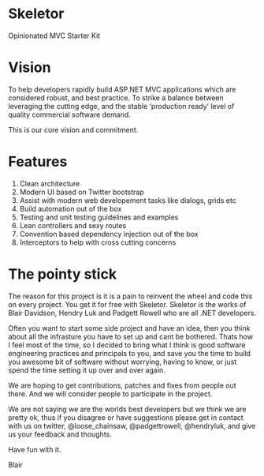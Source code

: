 Skeletor
========

Opinionated MVC Starter Kit

Vision
=======
To help developers rapidly build ASP.NET MVC applications which are considered robust, and best practice. 
To strike a balance between leveraging the cutting edge, and the stable ‘production ready’ level of quality  commercial software demand.

This is our core vision and commitment.

Features
=========
1. Clean architecture
2. Modern UI based on Twitter bootstrap
3. Assist with modern web developement tasks like dialogs, grids etc
4. Build automation out of the box
5. Testing and unit testing guidelines and examples
6. Lean controllers and sexy routes
6. Convention based dependency injection out of the box
7. Interceptors to help with cross cutting concerns

The pointy stick
================== 
The reason for this project is it is a pain to reinvent the wheel and code this on every project. You get it for free
with Skeletor. Skeletor is the works of Blair Davidson, Hendry Luk and Padgett Rowell who are all .NET developers.

Often you want to start some side project and have an idea, then you think about all the infrasture you have to 
set up and cant be bothered. Thats how I feel most of the time, so I decided to bring what I think is good 
software engineering practices and principals to you, and save you the time to build you awesome bit of software 
without worrying, having to know, or just spend the time setting it up over and over again.

We are hoping to get contributions, patches and fixes from people out there. And we will consider people to participate
in the project.

We are not saying we are the worlds best developers but we think we are pretty ok, thus if you disagree or have 
suggestions please get in contact with us on twitter, @loose_chainsaw, @padgettrowell, @hendryluk, and give us your feedback and thoughts.

Have fun with it.

Blair